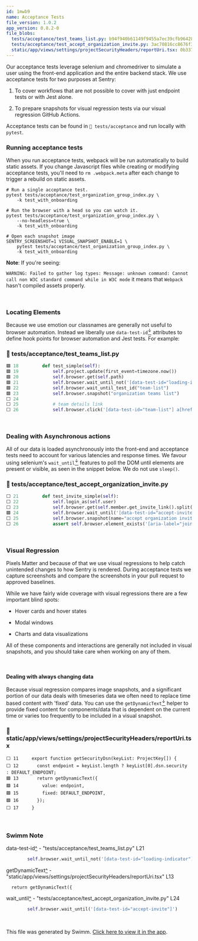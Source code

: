 ```yaml
---
id: 1mwb9
name: Acceptance Tests
file_version: 1.0.2
app_version: 0.8.2-0
file_blobs:
  tests/acceptance/test_teams_list.py: b94f940b61149f9455a7ec39cfb964284a34a75f
  tests/acceptance/test_accept_organization_invite.py: 3ac70816cc8676f387105d6abc3a94a846f4dd8f
  static/app/views/settings/projectSecurityHeaders/reportUri.tsx: 0b337fbf7e07aed47bc57aab4afba28a40dcb972
---
```


Our acceptance tests leverage selenium and chromedriver to simulate a user using the front-end application and the entire backend stack. We use acceptance tests for two purposes at Sentry:

1.  To cover workflows that are not possible to cover with just endpoint tests or with Jest alone.
    
2.  To prepare snapshots for visual regression tests via our visual regression GitHub Actions.
    

Acceptance tests can be found in `📄 tests/acceptance` and run locally with `pytest`.

### Running acceptance tests

When you run acceptance tests, webpack will be run automatically to build static assets. If you change Javascript files while creating or modifying acceptance tests, you'll need to `rm .webpack.meta` after each change to trigger a rebuild on static assets.

```
# Run a single acceptance test.
pytest tests/acceptance/test_organization_group_index.py \
    -k test_with_onboarding

# Run the browser with a head so you can watch it.
pytest tests/acceptance/test_organization_group_index.py \
    --no-headless=true \
    -k test_with_onboarding

# Open each snapshot image
SENTRY_SCREENSHOT=1 VISUAL_SNAPSHOT_ENABLE=1 \
    pytest tests/acceptance/test_organization_group_index.py \
    -k test_with_onboarding
```

**Note**: If you're seeing:

`WARNING: Failed to gather log types: Message: unknown command: Cannot call non W3C standard command while in W3C mode` it means that `Webpack` hasn't compiled assets properly.

<br/>

### Locating Elements

Because we use emotion our classnames are generally not useful to browser automation. Instead we liberally use `data-test-id`[<sup id="Z1AxvOK">↓</sup>](#f-Z1AxvOK) attributes to define hook points for browser automation and Jest tests. For example:
<!-- NOTE-swimm-snippet: the lines below link your snippet to Swimm -->
### 📄 tests/acceptance/test_teams_list.py
```python
🟩 18         def test_simple(self):
🟩 19             self.project.update(first_event=timezone.now())
🟩 20             self.browser.get(self.path)
🟩 21             self.browser.wait_until_not('[data-test-id="loading-indicator"]')
🟩 22             self.browser.wait_until_test_id("team-list")
🟩 23             self.browser.snapshot("organization teams list")
⬜ 24     
⬜ 25             # team details link
⬜ 26             self.browser.click('[data-test-id="team-list"] a[href]:first-child')
```

<br/>

### Dealing with Asynchronous actions

All of our data is loaded asynchronously into the front-end and acceptance tests need to account for various latencies and response times. We favour using selenium's `wait_until`[<sup id="Z1rVdC8">↓</sup>](#f-Z1rVdC8) features to poll the DOM until elements are present or visible, as seen in the snippet below. We do not use `sleep()`.
<!-- NOTE-swimm-snippet: the lines below link your snippet to Swimm -->
### 📄 tests/acceptance/test_accept_organization_invite.py
```python
⬜ 21         def test_invite_simple(self):
⬜ 22             self.login_as(self.user)
⬜ 23             self.browser.get(self.member.get_invite_link().split("/", 3)[-1])
🟩 24             self.browser.wait_until('[data-test-id="accept-invite"]')
⬜ 25             self.browser.snapshot(name="accept organization invite")
⬜ 26             assert self.browser.element_exists('[aria-label="join-organization"]')
```

<br/>

### Visual Regression

Pixels Matter and because of that we use visual regressions to help catch unintended changes to how Sentry is rendered. During acceptance tests we capture screenshots and compare the screenshots in your pull request to approved baselines.

While we have fairly wide coverage with visual regressions there are a few important blind spots:

*   Hover cards and hover states
    
*   Modal windows
    
*   Charts and data visualizations
    

All of these components and interactions are generally not included in visual snapshots, and you should take care when working on any of them.

<br/>

#### Dealing with always changing data

Because visual regression compares image snapshots, and a significant portion of our data deals with timeseries data we often need to replace time based content with 'fixed' data. You can use the `getDynamicText`[<sup id="Z1hAPrL">↓</sup>](#f-Z1hAPrL) helper to provide fixed content for components/data that is dependent on the current time or varies too frequently to be included in a visual snapshot.
<!-- NOTE-swimm-snippet: the lines below link your snippet to Swimm -->
### 📄 static/app/views/settings/projectSecurityHeaders/reportUri.tsx
```tsx
⬜ 11     export function getSecurityDsn(keyList: ProjectKey[]) {
⬜ 12       const endpoint = keyList.length ? keyList[0].dsn.security : DEFAULT_ENDPOINT;
🟩 13       return getDynamicText({
🟩 14         value: endpoint,
🟩 15         fixed: DEFAULT_ENDPOINT,
🟩 16       });
⬜ 17     }
```

<br/>

<!-- THIS IS AN AUTOGENERATED SECTION. DO NOT EDIT THIS SECTION DIRECTLY -->
### Swimm Note

<span id="f-Z1AxvOK">data-test-id</span>[^](#Z1AxvOK) - "tests/acceptance/test_teams_list.py" L21
```python
        self.browser.wait_until_not('[data-test-id="loading-indicator"]')
```

<span id="f-Z1hAPrL">getDynamicText</span>[^](#Z1hAPrL) - "static/app/views/settings/projectSecurityHeaders/reportUri.tsx" L13
```tsx
  return getDynamicText({
```

<span id="f-Z1rVdC8">wait_until</span>[^](#Z1rVdC8) - "tests/acceptance/test_accept_organization_invite.py" L24
```python
        self.browser.wait_until('[data-test-id="accept-invite"]')
```

<br/>

This file was generated by Swimm. [Click here to view it in the app](https://app.swimm.io/repos/Z2l0aHViJTNBJTNBc2VudHJ5JTNBJTNBc3dpbW1pbw==/docs/1mwb9).